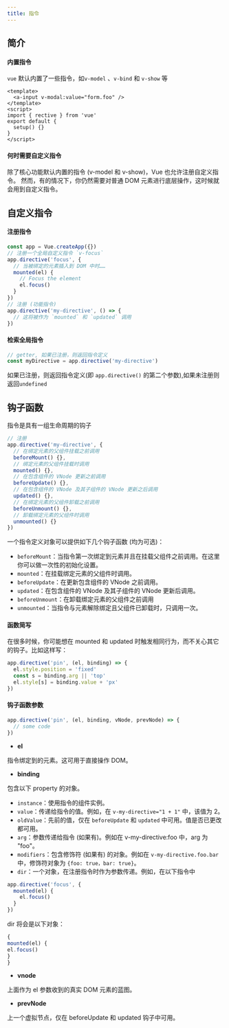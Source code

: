 ```yaml
---
title: 指令
---
```


## 简介

#### 内置指令

`vue` 默认内置了一些指令，如`v-model` 、`v-bind` 和 `v-show` 等

```vue
<template>
  <a-input v-modal:value="form.foo" />
</template>
<script>
import { rective } from 'vue'
export default {
  setup() {}
}
</script>
```

#### 何时需要自定义指令

除了核心功能默认内置的指令 (v-model 和 v-show)，Vue 也允许注册自定义指令。
然而，有的情况下，你仍然需要对普通 DOM 元素进行底层操作，这时候就会用到自定义指令。

## 自定义指令

#### 注册指令

```js
const app = Vue.createApp({})
// 注册一个全局自定义指令 `v-focus`
app.directive('focus', {
  // 当被绑定的元素插入到 DOM 中时……
  mounted(el) {
    // Focus the element
    el.focus()
  }
})
// 注册 (功能指令)
app.directive('my-directive', () => {
  // 这将被作为 `mounted` 和 `updated` 调用
})
```

#### 检索全局指令

```js
// getter, 如果已注册，则返回指令定义
const myDirective = app.directive('my-directive')
```

如果已注册，则返回指令定义(即 `app.directive()` 的第二个参数),如果未注册则返回`undefined`

## 钩子函数

指令是具有一组生命周期的钩子

```js
// 注册
app.directive('my-directive', {
  // 在绑定元素的父组件挂载之前调用
  beforeMount() {},
  // 绑定元素的父组件挂载时调用
  mounted() {},
  // 在包含组件的 VNode 更新之前调用
  beforeUpdate() {},
  // 在包含组件的 VNode 及其子组件的 VNode 更新之后调用
  updated() {},
  // 在绑定元素的父组件卸载之前调用
  beforeUnmount() {},
  // 卸载绑定元素的父组件时调用
  unmounted() {}
})
```

一个指令定义对象可以提供如下几个钩子函数 (均为可选)：

- `beforeMount`：当指令第一次绑定到元素并且在挂载父组件之前调用。在这里你可以做一次性的初始化设置。
- `mounted`：在挂载绑定元素的父组件时调用。
- `beforeUpdate`：在更新包含组件的 VNode 之前调用。
- `updated`：在包含组件的 VNode 及其子组件的 VNode 更新后调用。
- `beforeUnmount`：在卸载绑定元素的父组件之前调用
- `unmounted`：当指令与元素解除绑定且父组件已卸载时，只调用一次。

#### 函数简写

在很多时候，你可能想在 mounted 和 updated 时触发相同行为，而不关心其它的钩子。比如这样写：

```js
app.directive('pin', (el, binding) => {
  el.style.position = 'fixed'
  const s = binding.arg || 'top'
  el.style[s] = binding.value + 'px'
})
```

#### 钩子函数参数

```js
app.directive('pin', (el, binding, vNode, prevNode) => {
  // some code
})
```

- **el**

指令绑定到的元素。这可用于直接操作 DOM。

- **binding**

包含以下 property 的对象。

- `instance`：使用指令的组件实例。
- `value`：传递给指令的值。例如，在 `v-my-directive="1 + 1"` 中，该值为 2。
- `oldValue`：先前的值，仅在 `beforeUpdate` 和 `updated` 中可用。值是否已更改都可用。
- `arg`：参数传递给指令 (如果有)。例如在 v-my-directive:foo 中，arg 为 "foo"。
- `modifiers`：包含修饰符 (如果有) 的对象。例如在 `v-my-directive.foo.bar` 中，修饰符对象为 `{foo: true，bar: true}`。
- `dir`：一个对象，在注册指令时作为参数传递。例如，在以下指令中

```js
app.directive('focus', {
  mounted(el) {
    el.focus()
  }
})
```

dir 将会是以下对象：

```js
{
mounted(el) {
el.focus()
}
}
```

- **vnode**

上面作为 el 参数收到的真实 DOM 元素的蓝图。

- **prevNode**

上一个虚拟节点，仅在 beforeUpdate 和 updated 钩子中可用。

